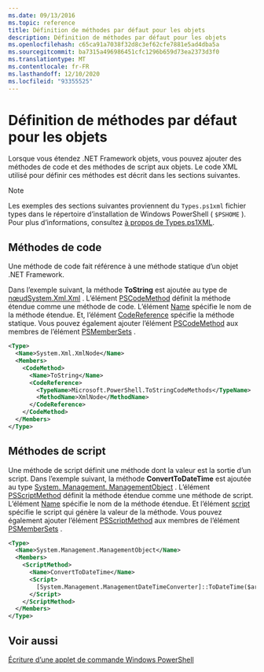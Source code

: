 ```yaml
---
ms.date: 09/13/2016
ms.topic: reference
title: Définition de méthodes par défaut pour les objets
description: Définition de méthodes par défaut pour les objets
ms.openlocfilehash: c65ca91a7038f32d8c3ef62cfe7881e5ad4dba5a
ms.sourcegitcommit: ba7315a496986451cfc1296b659d73ea2373d3f0
ms.translationtype: MT
ms.contentlocale: fr-FR
ms.lasthandoff: 12/10/2020
ms.locfileid: "93355525"
---
```

# <a name="defining-default-methods-for-objects"></a>Définition de méthodes par défaut pour les objets

Lorsque vous étendez .NET Framework objets, vous pouvez ajouter des méthodes de code et des méthodes de script aux objets.
Le code XML utilisé pour définir ces méthodes est décrit dans les sections suivantes.

> [!NOTE]
> Les exemples des sections suivantes proviennent du `Types.ps1xml` fichier types dans le répertoire d’installation de Windows PowerShell ( `$PSHOME` ). Pour plus d’informations, consultez [à propos de Types.ps1XML](/powershell/module/microsoft.powershell.core/about/about_types.ps1xml).

## <a name="code-methods"></a>Méthodes de code

Une méthode de code fait référence à une méthode statique d’un objet .NET Framework.

Dans l’exemple suivant, la méthode **ToString** est ajoutée au type de [ nœudSystem.Xml.Xml](/dotnet/api/System.Xml.XmlNode) . L’élément [PSCodeMethod](/dotnet/api/system.management.automation.pscodemethod) définit la méthode étendue comme une méthode de code. L’élément [Name](/dotnet/api/system.management.automation.psmemberinfo.name#System_Management_Automation_PSMemberInfo_Name) spécifie le nom de la méthode étendue. Et, l’élément [CodeReference](/dotnet/api/system.management.automation.pscodemethod.codereference#System_Management_Automation_PSCodeMethod_CodeReference) spécifie la méthode statique. Vous pouvez également ajouter l’élément [PSCodeMethod](/dotnet/api/system.management.automation.pscodemethod) aux membres de l’élément [PSMemberSets](/dotnet/api/system.management.automation.psmemberset) .

```xml
<Type>
  <Name>System.Xml.XmlNode</Name>
  <Members>
    <CodeMethod>
      <Name>ToString</Name>
      <CodeReference>
        <TypeName>Microsoft.PowerShell.ToStringCodeMethods</TypeName>
        <MethodName>XmlNode</MethodName>
      </CodeReference>
    </CodeMethod>
  </Members>
</Type>
```

## <a name="script-methods"></a>Méthodes de script

Une méthode de script définit une méthode dont la valeur est la sortie d’un script. Dans l’exemple suivant, la méthode **ConvertToDateTime** est ajoutée au type [System. Management. ManagementObject](/dotnet/api/System.Management.ManagementObject) . L’élément [PSScriptMethod](/dotnet/api/system.management.automation.psscriptmethod) définit la méthode étendue comme une méthode de script. L’élément [Name](/dotnet/api/system.management.automation.psmemberinfo.name#System_Management_Automation_PSMemberInfo_Name) spécifie le nom de la méthode étendue. Et l’élément [script](/dotnet/api/system.management.automation.psscriptmethod.script#System_Management_Automation_PSScriptMethod_Script) spécifie le script qui génère la valeur de la méthode. Vous pouvez également ajouter l’élément [PSScriptMethod](/dotnet/api/system.management.automation.psscriptmethod) aux membres de l’élément [PSMemberSets](/dotnet/api/system.management.automation.psmemberset) .

```xml
<Type>
  <Name>System.Management.ManagementObject</Name>
  <Members>
    <ScriptMethod>
      <Name>ConvertToDateTime</Name>
      <Script>
        [System.Management.ManagementDateTimeConverter]::ToDateTime($args[0])
      </Script>
    </ScriptMethod>
  </Members>
</Type>
```

## <a name="see-also"></a>Voir aussi

[Écriture d’une applet de commande Windows PowerShell](./writing-a-windows-powershell-cmdlet.md)
